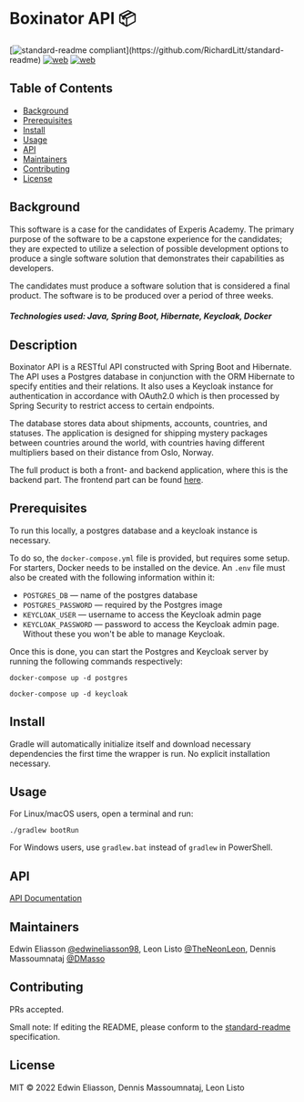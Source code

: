# Boxinator API 📦

[![standard-readme compliant](https://img.shields.io/badge/standard--readme-OK-green.svg?)](https://github.com/RichardLitt/standard-readme)
[![web](https://img.shields.io/static/v1?logo=heroku&message=Online&label=Heroku&color=430098)](https://lededwinnison-boxinator-api.herokuapp.com/swagger-ui/index.html)
[![web](https://img.shields.io/static/v1?logo=gitlab&message=Frontend&label=Gitlab&color=c2681f)](https://gitlab.com/TheNeonLeon/se-java-boxinator-frontend)


## Table of Contents

- [Background](#background)
- [Prerequisites](#prerequisites)
- [Install](#install)
- [Usage](#usage)
- [API](#api)
- [Maintainers](#maintainers)
- [Contributing](#contributing)
- [License](#license)

[//]: # (## Security)

## Background
This software is a case for the candidates of Experis Academy.
The primary purpose of the software to be a capstone experience for the candidates; they
are expected to utilize a selection of possible development options to produce a single
software solution that demonstrates their capabilities as developers.

The candidates must produce a software solution that is considered a final product. The software is to be produced over a period of three weeks.

##### Technologies used: Java, Spring Boot, Hibernate, Keycloak, Docker

## Description
Boxinator API is a RESTful API constructed with Spring Boot and Hibernate. The API uses a Postgres database in conjunction with the ORM Hibernate to specify entities and their relations.
It also uses a Keycloak instance for authentication in accordance with OAuth2.0 which is then processed by Spring Security to restrict access to certain endpoints.

The database stores data about shipments, accounts, countries, and statuses.
The application is designed for shipping mystery packages between countries around the world, with countries having different multipliers based on their distance from Oslo, Norway.

The full product is both a front- and backend application, where this is the backend part. The frontend part can be found [here](https://gitlab.com/TheNeonLeon/se-java-boxinator-frontend).

## Prerequisites
To run this locally, a postgres database and a keycloak instance is necessary.

To do so, the `docker-compose.yml` file is provided, but requires some setup. For starters, Docker needs to be installed on the device. An ``.env`` file must also be created with the following information within it:
- `POSTGRES_DB` &mdash; name of the postgres database
- `POSTGRES_PASSWORD` &mdash; required by the Postgres image
- `KEYCLOAK_USER` &mdash; username to access the Keycloak admin page
- `KEYCLOAK_PASSWORD` &mdash; password to access the Keycloak admin page. Without these you won't be able to manage Keycloak.

Once this is done, you can start the Postgres and Keycloak server by running the following commands respectively:
```shell
docker-compose up -d postgres
```
```shell
docker-compose up -d keycloak
```

## Install
Gradle will automatically initialize itself and download necessary dependencies the first time the wrapper is run. 
No explicit installation necessary.

## Usage

For Linux/macOS users, open a terminal and run:
```shell
./gradlew bootRun
```
For Windows users, use `gradlew.bat` instead of `gradlew` in PowerShell.

## API

[API Documentation](https://gitlab.com/DMasso/se-java-boxinator/-/wikis/API-Documentation)

## Maintainers

Edwin Eliasson [@edwineliasson98](https://gitlab.com/edwineliasson98),
Leon Listo [@TheNeonLeon](https://github.com/TheNeonLeon),
Dennis Massoumnataj [@DMasso](https://gitlab.com/DMasso)

## Contributing

PRs accepted.

Small note: If editing the README, please conform to the [standard-readme](https://github.com/RichardLitt/standard-readme) specification.

## License

MIT © 2022 Edwin Eliasson, Dennis Massoumnataj, Leon Listo
